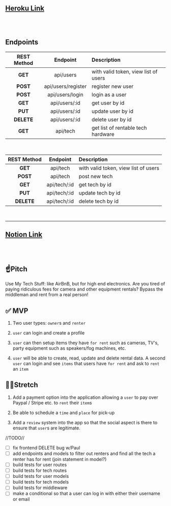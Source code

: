 ## [Heroku Link](https://tt-33-use-my-tech.herokuapp.com/)

<br>
<br>

## **Endpoints**

| REST Method |      Endpoint      | Description                          |
| :---------: | :----------------: | :----------------------------------- |
|   **GET**   |     api/users      | with valid token, view list of users |
|  **POST**   | api/users/register | register new user                    |
|  **POST**   |  api/users/login   | login as a user                      |
|   **GET**   |   api/users/:id    | get user by id                       |
|   **PUT**   |   api/users/:id    | update user by id                    |
| **DELETE**  |   api/users/:id    | delete user by id                    |
|   **GET**   |      api/tech      | get list of rentable tech hardware   |

<br>

| REST Method |   Endpoint   | Description                          |
| :---------: | :----------: | :----------------------------------- |
|   **GET**   |   api/tech   | with valid token, view list of users |
|  **POST**   |   api/tech   | post new tech                        |
|   **GET**   | api/tech/:id | get tech by id                       |
|   **PUT**   | api/tech/:id | update tech by id                    |
| **DELETE**  | api/tech/:id | delete tech by id                    |

<br>
<hr>

## [Notion Link](https://www.notion.so/Use-My-Tech-Stuff-4af21e428f964d13b1c469c555db70b4)

<br>
<br>

## ☝️**Pitch**

Use My Tech Stuff: like AirBnB, but for high end electronics. Are you tired of paying ridiculous fees for camera and other equipment rentals? Bypass the middleman and rent from a real person!

## ✅ **MVP**

1. Two user types: `owner`s and `renter`

2. `user` can login and create a profile

3. `user` can then setup items they have `for rent` such as cameras, TV's, party equipment such as speakers/fog machines, etc.

4. `user` will be able to create, read, update and delete rental data. A second `user` can login and see `items` that users have `for rent` and ask to `rent` an `item`

## 🏃‍♀️**Stretch**

1. Add a payment option into the application allowing a `user` to pay over Paypal / Stripe etc. to `rent` their `item`s

2. Be able to schedule a `time` and `place` for pick-up

3. Add a `review` system into the app so that the social aspect is there to ensure that `user`s are legitimate.

//TODO//

- [ ] fix frontend DELETE bug w/Paul
- [ ] add endpoints and models to filter out renters and find all the tech a renter has for rent (join statement in model?)
- [ ] build tests for user routes
- [ ] build tests for tech routes
- [ ] build tests for user models
- [ ] build tests for tech models
- [ ] build tests for middleware
- [ ] make a conditional so that a user can log in with either their username or email
